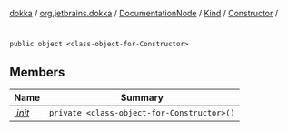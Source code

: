 [dokka](../../../../../index.md) / [org.jetbrains.dokka](../../../../index.md) / [DocumentationNode](../../../index.md) / [Kind](../../index.md) / [Constructor](../index.md) / [<class-object-for-Constructor>](index.md)

# <class-object-for-Constructor>

```
public object <class-object-for-Constructor>
```
## Members
| Name | Summary |
|------|---------|
|[*.init*](_init_.md)|`private <class-object-for-Constructor>()`<br>|
